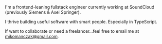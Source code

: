 I'm a frontend-leaning fullstack engineer currently working at SoundCloud (previously Siemens & Axel Springer). 

I thrive building useful software with smart people. Especially in TypeScript.

If want to collaborate or need a freelancer...feel free to email me at mikomanczak@gmail.com.


